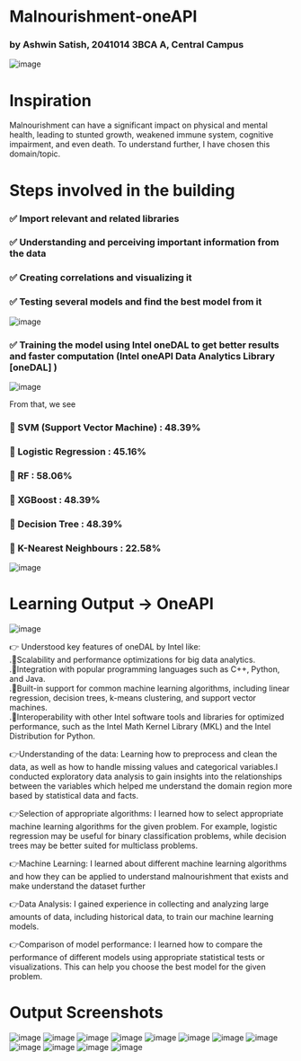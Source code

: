 # Malnourishment-oneAPI
### by Ashwin Satish, 2041014 3BCA A, Central Campus

![image](https://user-images.githubusercontent.com/84863353/225493726-e54cbe62-5486-47c7-b370-1e18e41ccc46.png)

# Inspiration

Malnourishment can have a significant impact on physical and mental health, leading to stunted growth, weakened immune system, cognitive impairment, and even death.
To understand further, I have chosen this domain/topic.

# Steps involved in the building


### ✅ Import relevant and related libraries

### ✅ Understanding and perceiving important information from the data

### ✅ Creating correlations and visualizing it 

### ✅ Testing several models and find the best model from it

![image](https://user-images.githubusercontent.com/84863353/225496989-4df977b6-66c1-4db8-8dc7-409b4adfb40f.png)

### ✅ Training the model using Intel oneDAL to get better results and faster computation (Intel oneAPI Data Analytics Library [oneDAL] )

![image](https://user-images.githubusercontent.com/84863353/225495385-259b5535-6372-458b-bce2-977ebd1261b0.png)

From that, we see 

### 🌟 SVM (Support Vector Machine) : 48.39% 
### 🌟 Logistic Regression : 45.16%
### 🌟 RF : 58.06%
### 🌟 XGBoost : 48.39%
### 🌟 Decision Tree : 48.39%
### 🌟 K-Nearest Neighbours : 22.58%

![image](https://user-images.githubusercontent.com/84863353/225495874-52343ba0-2e5e-44b7-8f1e-a5312a9cc3be.png)

# Learning Output -> OneAPI
![image](https://user-images.githubusercontent.com/84863353/225495947-2beb9046-b97c-4c8d-9e29-b72939da658b.png)

👉 Understood key features of oneDAL by Intel like: <br>
 .🎯Scalability and performance optimizations for big data analytics.<br>
 .🎯Integration with popular programming languages such as C++, Python, and Java.<br>
 .🎯Built-in support for common machine learning algorithms, including linear regression, decision trees, k-means clustering, and support vector machines.<br>
 .🎯Interoperability with other Intel software tools and libraries for optimized performance, such as the Intel Math Kernel Library (MKL) and the Intel Distribution for Python.<br>
 
 👉Understanding of the data: Learning how to preprocess and clean the data, as well as how to handle missing values and categorical variables.I conducted exploratory data analysis to gain insights into the relationships between the variables which helped me understand the domain region more based by statistical data and facts.
 
 👉Selection of appropriate algorithms: I learned how to select appropriate machine learning algorithms for the given problem. For example, logistic regression may be useful for binary classification problems, while decision trees may be better suited for multiclass problems.
 
 👉Machine Learning: I learned about different machine learning algorithms and how they can be applied to understand malnourishment that exists and make understand the dataset further
 
 👉Data Analysis: I gained experience in collecting and analyzing large amounts of data, including historical data, to train our machine learning models.
 
 👉Comparison of model performance: I learned how to compare the performance of different models using appropriate statistical tests or visualizations. This can help you choose the best model for the given problem.


# Output Screenshots

![image](https://user-images.githubusercontent.com/84863353/225497681-da9c463b-dd99-44ff-b383-fa11b8eaffdc.png)
![image](https://user-images.githubusercontent.com/84863353/225497739-bfeaef89-f78d-4658-9bc0-c00aed20c04d.png)
![image](https://user-images.githubusercontent.com/84863353/225497816-d4c5e2c7-2dcb-43ef-ac5e-6761538e8495.png)
![image](https://user-images.githubusercontent.com/84863353/225497843-896d867f-902b-4418-a39d-99b599c861d9.png)
![image](https://user-images.githubusercontent.com/84863353/225497881-9bb4912f-fa9f-422a-a382-4272037c32dd.png)
![image](https://user-images.githubusercontent.com/84863353/225497903-dfed9b09-ccf0-46c6-9017-c99f1f9e0b3f.png)
![image](https://user-images.githubusercontent.com/84863353/225497917-6af5914a-b6ea-4f6a-986c-086a41442132.png)
![image](https://user-images.githubusercontent.com/84863353/225497924-d0031ec8-667e-48bf-a56a-bf8f0ac4a68e.png)
![image](https://user-images.githubusercontent.com/84863353/225497933-173fe213-bada-4f3f-b4a8-571eea67a401.png)
![image](https://user-images.githubusercontent.com/84863353/225497944-72a045f8-c5d2-4c4f-9e09-025acf717af3.png)
![image](https://user-images.githubusercontent.com/84863353/225497960-5d4d78af-e7cd-43bd-80ca-ac2607306f47.png)
![image](https://user-images.githubusercontent.com/84863353/225497978-48a9111d-0756-415c-b550-f941106290bd.png)





